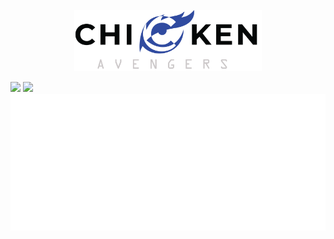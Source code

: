 
<p align ="center">
    <img width = "300"  src="https://github.com/Stellarhold170NT/Stellarhold170NT/blob/main/Asset%2013%403x.png">
</p>
<a href="https://www.facebook.com/stellar.hold170"><img src="https://img.shields.io/badge/-Facebook-3b5998?style=for-the-badge&logo=facebook&logoColor=white"/></a>
<img src = "https://user-images.githubusercontent.com/73097560/115834477-dbab4500-a447-11eb-908a-139a6edaec5c.gif">
<img src="https://github.com/Stellarhold170NT/Stellarhold170NT/blob/main/github-metrics.svg">

